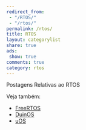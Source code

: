 ```yaml
---
redirect_from:
 - "/RTOS/"
 - "/rtos/"
permalink: /rtos/
title: RTOS
layout: categorylist
share: true
ads:
 show: true
comments: true
category: rtos
---
```


Postagens Relativas ao RTOS

<!--more-->

Veja também:
  
 * [FreeRTOS](/FreeRTOS/)
 * [DuinOS](/DuinOS/)
 * [uOS](/uOS/)
